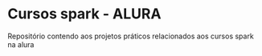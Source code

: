 # Cursos spark - ALURA

Repositório contendo aos projetos práticos relacionados aos cursos spark na alura
